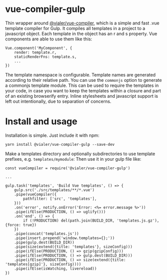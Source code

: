 # vue-compiler-gulp
Thin wrapper around [@vialer/vue-compiler](https://github.com/vialer/vue-compiler), which is a simple and fast .vue template compiler for Gulp. 
It compiles all templates in a project to a javascript object. Each template in the object has an r and s property. Vue components are able 
to use them like this:

    Vue.component('MyComponent', {
        render: template.r,
        staticRenderFns: template.s,
        ...
    })


The template namespace is configurable. Template names are generated according
to their relative path. You can use the `commonjs` option to generate a
commonjs template module. This can be used to require the templates in your code,
in case you want to keep the templates within a closure and part of an existing
browserify entry. Inline stylesheets and javascript support is left
out intentionally, due to separation of concerns.

# Install and usage
Installation is simple. Just include it with npm:

    yarn install @vialer/vue-compiler-gulp --save-dev

Make a templates directory and optionally subdirectories to use template
prefixes, e.g. `templates/mymodule`:
Then use it in your gulp file like:

    const vueCompiler = require('@vialer/vue-compiler-gulp')

    ...

    gulp.task('templates', 'Build Vue templates', () => {
        gulp.src('./src/templates/**/*.vue')
        .pipe(vueCompiler({
            pathfilter: ['src', 'templates'],
        }))
        .on('error', notify.onError('Error: <%= error.message %>'))
        .pipe(ifElse(PRODUCTION, () => uglify()))
        .on('end', () => {
            if (!PRODUCTION) del(path.join(BUILD_DIR, 'templates.js.gz'), {force: true})
        })
        .pipe(concat('templates.js'))
        .pipe(insert.prepend('window.templates={};'))
        .pipe(gulp.dest(BUILD_DIR))
        .pipe(size(extend({title: 'templates'}, sizeConfig)))
        .pipe(ifElse(PRODUCTION, () => gzip(gzipConfig)))
        .pipe(ifElse(PRODUCTION, () => gulp.dest(BUILD_DIR)))
        .pipe(ifElse(PRODUCTION, () => size(extend({title: 'templates[gzip]'}, sizeConfig))))
        .pipe(ifElse(isWatching, livereload))
    })
